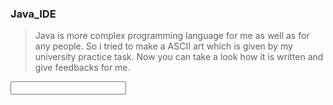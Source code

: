 ### Java_IDE
>   Java is more complex programming language for me as well as for any people. So i tried to make a ASCII art which is given by my university practice task. Now you can take a look how it is written and give feedbacks for me.
<form><input type="text"></form>
